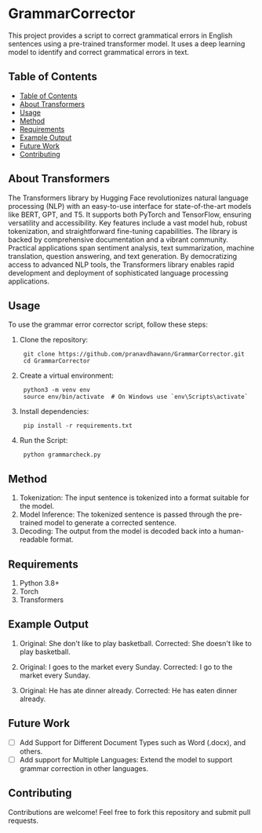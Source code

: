 # GrammarCorrector
This project provides a script to correct grammatical errors in English sentences using a pre-trained transformer model. It uses a deep learning model to identify and correct grammatical errors in text.

## Table of Contents
  - [Table of Contents](#table-of-contents)
  - [About Transformers](#about-transformers)
  - [Usage](#usage)
  - [Method](#method)
  - [Requirements](#requirements)
  - [Example Output](#example-output)
  - [Future Work](#future-work)
  - [Contributing](#contributing)

## About Transformers
The Transformers library by Hugging Face revolutionizes natural language processing (NLP) with an easy-to-use interface for state-of-the-art models like BERT, GPT, and T5. It supports both PyTorch and TensorFlow, ensuring versatility and accessibility. Key features include a vast model hub, robust tokenization, and straightforward fine-tuning capabilities. The library is backed by comprehensive documentation and a vibrant community. Practical applications span sentiment analysis, text summarization, machine translation, question answering, and text generation. By democratizing access to advanced NLP tools, the Transformers library enables rapid development and deployment of sophisticated language processing applications.

## Usage
To use the grammar error corrector script, follow these steps:

1. Clone the repository:
   ```
    git clone https://github.com/pranavdhawann/GrammarCorrector.git
    cd GrammarCorrector
   ```
2. Create a virtual environment:
   ```
    python3 -m venv env
    source env/bin/activate  # On Windows use `env\Scripts\activate`
   ```
3. Install dependencies:
   ```
    pip install -r requirements.txt
   ```
4. Run the Script:
   ```
    python grammarcheck.py
   ```

## Method
1. Tokenization: The input sentence is tokenized into a format suitable for the model.
2. Model Inference: The tokenized sentence is passed through the pre-trained model to generate a corrected sentence.
3. Decoding: The output from the model is decoded back into a human-readable format.

## Requirements
1. Python 3.8+
2. Torch
3. Transformers

## Example Output
1. Original: She don't like to play basketball.
   Corrected: She doesn't like to play basketball.

2. Original: I goes to the market every Sunday.
   Corrected: I go to the market every Sunday.

3. Original: He has ate dinner already.
   Corrected: He has eaten dinner already.
   
## Future Work
- [ ] Add Support for Different Document Types such as Word (.docx), and others.
- [ ] Add support for Multiple Languages: Extend the model to support grammar correction in other languages.

## Contributing
Contributions are welcome! Feel free to fork this repository and submit pull requests.
